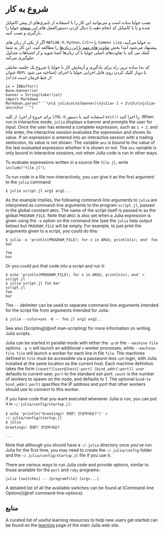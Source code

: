 # شروع به کار

نصب جولیا ساده است و می‌توانید این کار را با استفاده از باینری‌های از پیش کامپایل شده و یا با کامپایل کد انجام دهید.با دنبال کردن دستورالعمل های [این صفحه](https://julialang.org/downloads/) جولیا را بارگیری و نصب کنید.

اگر از یکی از زبان های `MATLAB`، `R`، `Python`، `C/C++` یا `Common Lisp` ‌به جولیا می‌آیید، پیشنهاد می‌شود ابتدا بخش
[تفاوت های مهم با این زبان‌ها](https://julia-docs.readthedocs.io/fa/latest/manual/noteworthy-differences.html) را مطالعه کنید. این کار به شما کمک می کند با تفاوت‌های اصلی جولیا با آن زبان‌ها آشنا شوید و از اشتباهات متداول جلوگیری می‌کند.

ساده ترین راه برای یادگیری و آزمایش کار با جولیا با شروع یک جلسه تعاملی (که به عنوان ‍‍`REPL` شناخته می شود) با دوبار کلیک کردن روی فایل اجرایی جولیا یا اجرای `julia` از خط فرمان است:


<div dir="ltr">

```@eval
io = IOBuffer()
Base.banner(io)
banner = String(take!(io))
import Markdown
Markdown.parse("```\n\$ julia\n\n$(banner)\njulia> 1 + 2\n3\n\njulia> ans\n3\n```")
```

</div>

برای خروج از اجرا، از کلید `CTRL-D` استفاده کنید یا دستور `exit()` را اجرا کنید.
When run in interactive mode, `julia` displays a banner and prompts the user for input.
Once the user has entered a complete expression, such as `1 + 2`, and hits enter, the interactive
session evaluates the expression and shows its value. If an expression is entered into an interactive
session with a trailing semicolon, its value is not shown. The variable `ans` is bound to the
value of the last evaluated expression whether it is shown or not. The `ans` variable is only
bound in interactive sessions, not when Julia code is run in other ways.

To evaluate expressions written in a source file `file.jl`, write `include("file.jl")`.

To run code in a file non-interactively, you can give it as the first argument to the `julia`
command:

<div dir="ltr">

```
$ julia script.jl arg1 arg2...
```

</div>

As the example implies, the following command-line arguments to `julia` are interpreted as
command-line arguments to the program `script.jl`, passed in the global constant `ARGS`. The
name of the script itself is passed in as the global `PROGRAM_FILE`. Note that `ARGS` is
also set when a Julia expression is given using the `-e` option on the command line (see the
`julia` help output below) but `PROGRAM_FILE` will be empty. For example, to just print the
arguments given to a script, you could do this:

<div dir="ltr">

```
$ julia -e 'println(PROGRAM_FILE); for x in ARGS; println(x); end' foo bar

foo
bar
```

</div>

Or you could put that code into a script and run it:

<div dir="ltr">

```
$ echo 'println(PROGRAM_FILE); for x in ARGS; println(x); end' > script.jl
$ julia script.jl foo bar
script.jl
foo
bar
```

</div>

The `--` delimiter can be used to separate command-line arguments intended for the script file from arguments intended for Julia:

<div dir="ltr">

```
$ julia --color=yes -O -- foo.jl arg1 arg2..
```

</div>

See also [Scripting](@ref man-scripting) for more information on writing Julia scripts.

Julia can be started in parallel mode with either the `-p` or the `--machine-file` options. `-p n`
will launch an additional `n` worker processes, while `--machine-file file` will launch a worker
for each line in file `file`. The machines defined in `file` must be accessible via a password-less
`ssh` login, with Julia installed at the same location as the current host. Each machine definition
takes the form `[count*][user@]host[:port] [bind_addr[:port]]`. `user` defaults to current user,
`port` to the standard ssh port. `count` is the number of workers to spawn on the node, and defaults
to 1. The optional `bind-to bind_addr[:port]` specifies the IP address and port that other workers
should use to connect to this worker.

If you have code that you want executed whenever Julia is run, you can put it in
`~/.julia/config/startup.jl`:

<div dir="ltr">

```
$ echo 'println("Greetings! 你好! 안녕하세요?")' > ~/.julia/config/startup.jl
$ julia
Greetings! 你好! 안녕하세요?

...
```

</div>

Note that although you should have a `~/.julia` directory once you've run Julia for the
first time, you may need to create the `~/.julia/config` folder and the
`~/.julia/config/startup.jl` file if you use it.

There are various ways to run Julia code and provide options, similar to those available for the
`perl` and `ruby` programs:

<div dir="ltr">

```
julia [switches] -- [programfile] [args...]
```

</div>

A detailed list of all the available switches can be found at [Command-line Options](@ref
command-line-options).

## منابع

A curated list of useful learning resources to help new users get started can be found on the [learning](https://julialang.org/learning/) page of the main Julia web site.